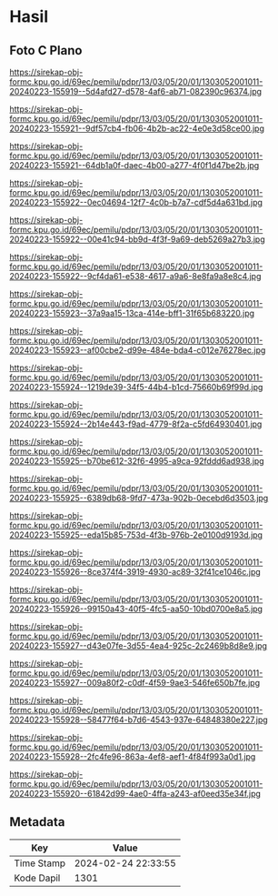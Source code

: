 # Hasil

## Foto C Plano

https://sirekap-obj-formc.kpu.go.id/69ec/pemilu/pdpr/13/03/05/20/01/1303052001011-20240223-155919--5d4afd27-d578-4af6-ab71-082390c96374.jpg

https://sirekap-obj-formc.kpu.go.id/69ec/pemilu/pdpr/13/03/05/20/01/1303052001011-20240223-155921--9df57cb4-fb06-4b2b-ac22-4e0e3d58ce00.jpg

https://sirekap-obj-formc.kpu.go.id/69ec/pemilu/pdpr/13/03/05/20/01/1303052001011-20240223-155921--64db1a0f-daec-4b00-a277-4f0f1d47be2b.jpg

https://sirekap-obj-formc.kpu.go.id/69ec/pemilu/pdpr/13/03/05/20/01/1303052001011-20240223-155922--0ec04694-12f7-4c0b-b7a7-cdf5d4a631bd.jpg

https://sirekap-obj-formc.kpu.go.id/69ec/pemilu/pdpr/13/03/05/20/01/1303052001011-20240223-155922--00e41c94-bb9d-4f3f-9a69-deb5269a27b3.jpg

https://sirekap-obj-formc.kpu.go.id/69ec/pemilu/pdpr/13/03/05/20/01/1303052001011-20240223-155922--9cf4da61-e538-4617-a9a6-8e8fa9a8e8c4.jpg

https://sirekap-obj-formc.kpu.go.id/69ec/pemilu/pdpr/13/03/05/20/01/1303052001011-20240223-155923--37a9aa15-13ca-414e-bff1-31f65b683220.jpg

https://sirekap-obj-formc.kpu.go.id/69ec/pemilu/pdpr/13/03/05/20/01/1303052001011-20240223-155923--af00cbe2-d99e-484e-bda4-c012e76278ec.jpg

https://sirekap-obj-formc.kpu.go.id/69ec/pemilu/pdpr/13/03/05/20/01/1303052001011-20240223-155924--1219de39-34f5-44b4-b1cd-75660b69f99d.jpg

https://sirekap-obj-formc.kpu.go.id/69ec/pemilu/pdpr/13/03/05/20/01/1303052001011-20240223-155924--2b14e443-f9ad-4779-8f2a-c5fd64930401.jpg

https://sirekap-obj-formc.kpu.go.id/69ec/pemilu/pdpr/13/03/05/20/01/1303052001011-20240223-155925--b70be612-32f6-4995-a9ca-92fddd6ad938.jpg

https://sirekap-obj-formc.kpu.go.id/69ec/pemilu/pdpr/13/03/05/20/01/1303052001011-20240223-155925--6389db68-9fd7-473a-902b-0ecebd6d3503.jpg

https://sirekap-obj-formc.kpu.go.id/69ec/pemilu/pdpr/13/03/05/20/01/1303052001011-20240223-155925--eda15b85-753d-4f3b-976b-2e0100d9193d.jpg

https://sirekap-obj-formc.kpu.go.id/69ec/pemilu/pdpr/13/03/05/20/01/1303052001011-20240223-155926--8ce374f4-3919-4930-ac89-32f41ce1046c.jpg

https://sirekap-obj-formc.kpu.go.id/69ec/pemilu/pdpr/13/03/05/20/01/1303052001011-20240223-155926--99150a43-40f5-4fc5-aa50-10bd0700e8a5.jpg

https://sirekap-obj-formc.kpu.go.id/69ec/pemilu/pdpr/13/03/05/20/01/1303052001011-20240223-155927--d43e07fe-3d55-4ea4-925c-2c2469b8d8e9.jpg

https://sirekap-obj-formc.kpu.go.id/69ec/pemilu/pdpr/13/03/05/20/01/1303052001011-20240223-155927--009a80f2-c0df-4f59-9ae3-546fe650b7fe.jpg

https://sirekap-obj-formc.kpu.go.id/69ec/pemilu/pdpr/13/03/05/20/01/1303052001011-20240223-155928--58477f64-b7d6-4543-937e-64848380e227.jpg

https://sirekap-obj-formc.kpu.go.id/69ec/pemilu/pdpr/13/03/05/20/01/1303052001011-20240223-155928--2fc4fe96-863a-4ef8-aef1-4f84f993a0d1.jpg

https://sirekap-obj-formc.kpu.go.id/69ec/pemilu/pdpr/13/03/05/20/01/1303052001011-20240223-155920--61842d99-4ae0-4ffa-a243-af0eed35e34f.jpg


## Metadata

| Key        | Value               |
| ---------- | ------------------- |
| Time Stamp | 2024-02-24 22:33:55 |
| Kode Dapil | 1301                |



